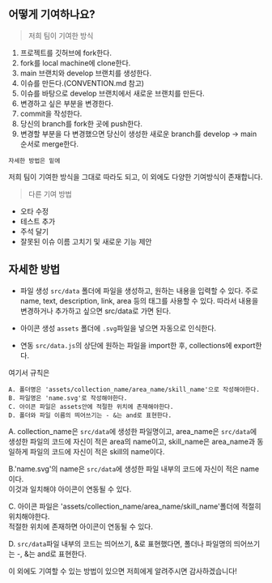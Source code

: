 ## 어떻게 기여하나요?

> 저희 팀이 기여한 방식

1. 프로젝트를 깃허브에 fork한다.
2. fork를 local machine에 clone한다.
3. main 브랜치와 develop 브랜치를 생성한다.
4. 이슈를 만든다.(CONVENTION.md 참고)
5. 이슈를 바탕으로 develop 브랜치에서 새로운 브랜치를 만든다.
6. 변경하고 싶은 부분을 변경한다.
7. commit을 작성한다.
8. 당신의 branch를 fork한 곳에 push한다.
9. 변경할 부분을 다 변경했으면 당신이 생성한 새로운 branch를 develop -> main 순서로 merge한다.


```
자세한 방법은 밑에 
```  


저희 팀이 기여한 방식을 그대로 따라도 되고, 이 외에도 다양한 기여방식이 존재합니다.



> 다른 기여 방법

* 오타 수정
* 테스트 추가
* 주석 달기
* 잘못된 이슈 이름 고치기 및 새로운 기능 제안     




## 자세한 방법
- 파일 생성 
`src/data` 폴더에 파일을 생성하고, 원하는 내용을 입력할 수 있다.
주로 name, text, description, link, area 등의 태그를 사용할 수 있다.
따라서 내용을 변경하거나 추가하고 싶으면 src/data로 가면 된다.

- 아이콘 생성
`assets` 폴더에 `.svg`파일을 넣으면 자동으로 인식한다.

- 연동
`src/data.js`의 상단에 원하는 파일을 import한 후, collections에 export한다.



여기서 규칙은
```
A. 폴더명은 'assets/collection_name/area_name/skill_name'으로 작성해야한다.
B. 파일명은 'name.svg'로 작성해야한다.
C. 아이콘 파일은 assets안에 적절한 위치에 존재해야한다.
D. 폴더와 파일 이름의 띄어쓰기는 - &는 and로 표현한다.
```

A. collection_name은 `src/data`에 생성한 파일명이고,
area_name은 `src/data`에 생성한 파일의 코드에 자신이 적은 area의 name이고,
skill_name은 area_name과 동일하게 파일의 코드에 자신이 적은 skill의 name이다.  


B.'name.svg'의 name은 `src/data`에 생성한 파일 내부의 코드에 자신이 적은 name이다.  
이것과 일치해야 아이콘이 연동될 수 있다.


C. 아이콘 파일은 'assets/collection_name/area_name/skill_name'폴더에 적절히 위치해야한다.  
적절한 위치에 존재하면 아이콘이 연동될 수 있다.


D. `src/data`파일 내부의 코드는 띄어쓰기, &로 표현했다면, 폴더나 파일명의 띄어쓰기는 -, &는 and로 표현한다.      



이 외에도 기여할 수 있는 방법이 있으면 저희에게 알려주시면 감사하겠습니다!